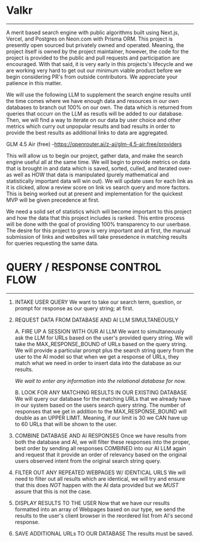 # Valkr

---

A merit based search engine with public algorithms built using Next.js, Vercel, and Postgres on Neon.com with Prisma ORM. This project is presently open sourced but privately owned and operated. Meaning, the project itself is owned by the project maintainer, however, the code for the project is provided to the public and pull requests and participation are encouraged. With that said, it is very early in this projects's lifecycle and we are working very hard to get out our minimum viable product before we begin considering PR's from outside contributors. We appreciate your patience in this matter.

We will use the following LLM to supplement the search engine results until the time comes where we have enough data and resources in our own databases to branch out 100% on our own. The data which is returned from queries that occurr on the LLM as resutls will be added to our database. Then, we will find a way to iterate on our data by user choice and other metrics which curry out unpopular results and bad results in order to provide the best results as additional links to data are aggregated.

GLM 4.5 Air (free) -https://openrouter.ai/z-ai/glm-4.5-air:free/providers

This will allow us to begin our project, gather data, and make the search engine useful all at the same time. We will begin to provide metrics on data that is brought in and data which is saved, sorted, culled, and iterated over- as well as HOW that data is manipulated (purely mathematical and statistically important data will win out). We will update uses for each link as it is clicked, allow a review score on link vs search query and more factors. This is being worked out at present and
implementation for the quickest MVP will be given precedence at first.

We need a solid set of statistics which will become important to this project and how the data that this project includes is ranked. This entire process will be done with the goal of providing 100% transparency to our userbase. The desire for this project to grow is very important and at first, the manual submission of links and websites will take presedence in matching results for queries requesting the same data.

# QUERY / RESPONSE CONTROL FLOW

---

1.  INTAKE USER QUERY
    We want to take our search term, question, or prompt for response as our query string; at first.

2.  REQUEST DATA FROM DATABASE AND AI LLM SIMULTANEOUSLY

    A. FIRE UP A SESSION WITH OUR AI LLM
    We want to simultaneously ask the LLM for URLs based on the user's provided query string.
    We will take the MAX_RESPONSE_BOUND of URLs based on the query string. We will provide a
    particular prompt plus the search string query from the user to the AI model so that when
    we get a response of URLs, they match what we need in order to insert data into the database
    as our results.

    _We wait to enter any information into the relational database for now._

    B. LOOK FOR ANY MATCHING RESULTS IN OUR EXISTING DATABASE
    We will query our database for the matching URLs that we already have in our system based
    on the users search query string. The number of responses that we get in addition to
    the MAX_RESPONSE_BOUND will double as an UPPER LIMIT. Meaning, if our limit is 30 we
    CAN have up to 60 URLs that will be shown to the user.

3.  COMBINE DATABASE AND AI RESPONSES
    Once we have results from both the database and AI, we will filter these responses
    into the proper, best order by sending all responses COMBINED into our AI LLM again
    and request that it provide an order of relevancy based on the original users observed
    intent from the original search string query.

4.  FILTER OUT ANY REPEATED WEBPAGES W/ IDENTICAL URLS
    We will need to filter out all results which are identical, we will try and ensure that
    this does _NOT_ happen with the AI data provided but we _MUST_ assure that this is not
    the case.

5.  DISPLAY RESULTS TO THE USER
    Now that we have our results formatted into an array of Webpages based on our type, we
    send the results to the user's client browser in the reordered list from AI's second
    response.

6.  SAVE ADDITIONAL URLs TO OUR DATABASE
    The results must be saved.
